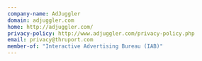 ```yaml
---
company-name: AdJuggler
domain: adjuggler.com
home: http://adjuggler.com/
privacy-policy: http://www.adjuggler.com/privacy-policy.php
email: privacy@thruport.com
member-of: "Interactive Advertising Bureau (IAB)"
---
```




